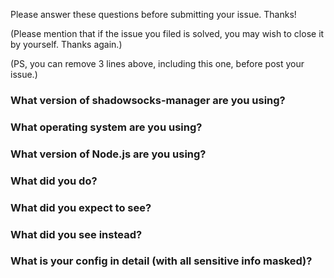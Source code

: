 Please answer these questions before submitting your issue. Thanks!

(Please mention that if the issue you filed is solved, you may wish to close it by yourself. Thanks again.)

(PS, you can remove 3 lines above, including this one, before post your issue.)

### What version of shadowsocks-manager are you using?


### What operating system are you using?


### What version of Node.js are you using?


### What did you do?


### What did you expect to see?


### What did you see instead?


### What is your config in detail (with all sensitive info masked)?
